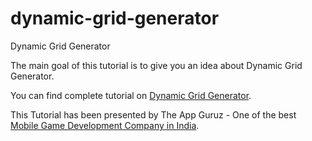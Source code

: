 # dynamic-grid-generator
Dynamic Grid Generator

The main goal of this tutorial is to give you an idea about Dynamic Grid Generator.

You can find complete tutorial on [Dynamic Grid Generator](http://www.theappguruz.com/blog/dynamic-grid-generator).

This Tutorial has been presented by The App Guruz - One of the best [Mobile Game Development Company in India](http://www.theappguruz.com/3d-game-development/).
